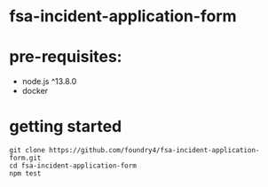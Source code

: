 # fsa-incident-application-form

# pre-requisites:
* node.js ^13.8.0
* docker

# getting started
```
git clone https://github.com/foundry4/fsa-incident-application-form.git
cd fsa-incident-application-form
npm test
```
